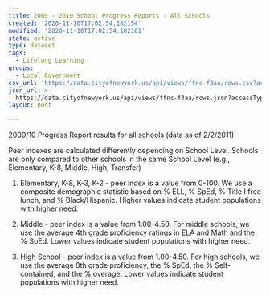 ```yaml
---
title: 2009 - 2010 School Progress Reports - All Schools
created: '2020-11-10T17:02:54.182154'
modified: '2020-11-10T17:02:54.182161'
state: active
type: dataset
tags:
  - Lifelong Learning
groups:
  - Local Government
csv_url: 'https://data.cityofnewyork.us/api/views/ffnc-f3aa/rows.csv?accessType=DOWNLOAD'
json_url: >-
  https://data.cityofnewyork.us/api/views/ffnc-f3aa/rows.json?accessType=DOWNLOAD
layout: post

---
```

2009/10 Progress Report results for all schools (data as of 2/2/2011)

Peer indexes are calculated differently depending on School Level.  Schools are only compared to other schools in the same School Level (e.g., Elementary, K-8, Middle, High, Transfer)

1) Elementary, K-8, K-3, K-2 - peer index is a value from 0-100.  We use a composite demographic statistic based on % ELL, % SpEd, % Title I free lunch, and % Black/Hispanic.  Higher values indicate student populations with higher need.

2) Middle - peer index is a value from 1.00-4.50.  For middle schools, we use the average 4th grade proficiency ratings in ELA and Math and the % SpEd. Lower values indicate student populations with higher need.

3) High School - peer index is a value from 1.00-4.50. For high schools, we use the average 8th grade proficiency, the % SpEd, the % Self-contained, and the % overage. Lower values indicate student populations with higher need.
